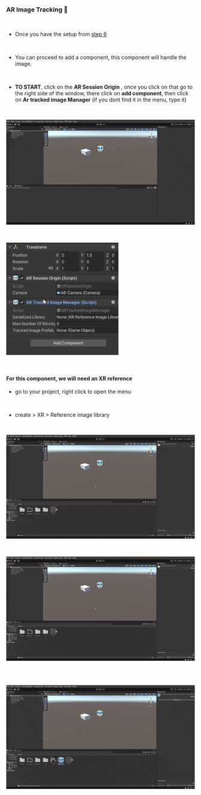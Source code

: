 ### AR Image Tracking 🍭

<br>

- Once you have the setup from [step 6 ](./6__AR-foundation.md)

<br>

- You can proceed to add a component, this component will handle the image.

<br>

- **TO START**, click on the **AR Session Origin** , once you click on that go to the right side of the window, there click on **add component**, then click on **Ar tracked image Manager** (if you dont find it in the menu, type it)

<br>

[<img src="./read-img/Ar_tracked_image_Manager.gif"/>]()

<br>

[<img src="./read-img/Ar_tracked_image_Manager2.gif"/>]()

<br>

#### For this component, we will need an XR reference

- go to your project, right click to open the menu

<br>

- create > XR > Reference image library

<br>

[<img src="./read-img/Ar_tracked_image_Manager3.gif"/>]()

<br>

[<img src="./read-img/Ar_tracked_image_Manager3.gif"/>]()

<br>
<br>

[<img src="./read-img/Ar_tracked_image_Manager5.gif"/>]()
